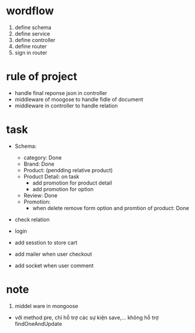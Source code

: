 # wordflow

1.  define schema
2.  define service
3.  define controller
4.  define router
5.  sign in router

# rule of project

-   handle final reponse json in controller
-   middleware of moogose to handle fidle of document
-   middleware in controller to handle relation

# task

-   Schema:

    -   category: Done
    -   Brand: Done
    -   Product: (pendding relative product)
    -   Product Detail: on task
        -   add promotion for product detail
        -   add promotion for option
    -   Review: Done
    -   Promotion:
        -   when delete remove form option and promtion of product: Done

-   check relation
-   login
-   add sesstion to store cart
-   add mailer when user checkout
-   add socket when user comment

# note

1. middel ware in mongoose

-   với method pre, chỉ hỗ trợ các sự kiện save,... không hỗ trợ findOneAndUpdate
